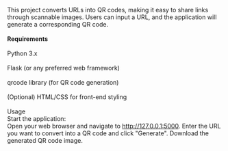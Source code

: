 This project converts URLs into QR codes, making it easy to share links through scannable images. Users can input a URL, and the application will generate a corresponding QR code.<br> </br>
**Requirements**<br> </br>
Python 3.x<br> </br>
Flask (or any preferred web framework)<br> </br>
qrcode library (for QR code generation)<br> </br>
(Optional) HTML/CSS for front-end styling<br> </br>
Usage<br>
Start the application:<br>
Open your web browser and navigate to http://127.0.0.1:5000.
Enter the URL you want to convert into a QR code and click "Generate".
Download the generated QR code image.
